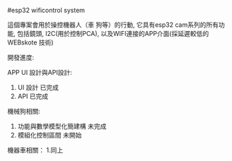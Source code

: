 #esp32 wificontrol system

這個專案會用於操控機器人（車 狗等）的行動, 它具有esp32 cam系列的所有功能, 包括鏡頭, I2C(用於控制PCA), 以及WIFI連接的APP介面(採延遲較低的WEBskote 技術)

開發進度:

APP UI 設計與API設計:
1. UI 設計    已完成
2. API        已完成

機械狗相關:
1. 功能與數學模型化簡建構   未完成
2. 模組化控制區間   未開始

機器車相關：
1.同上